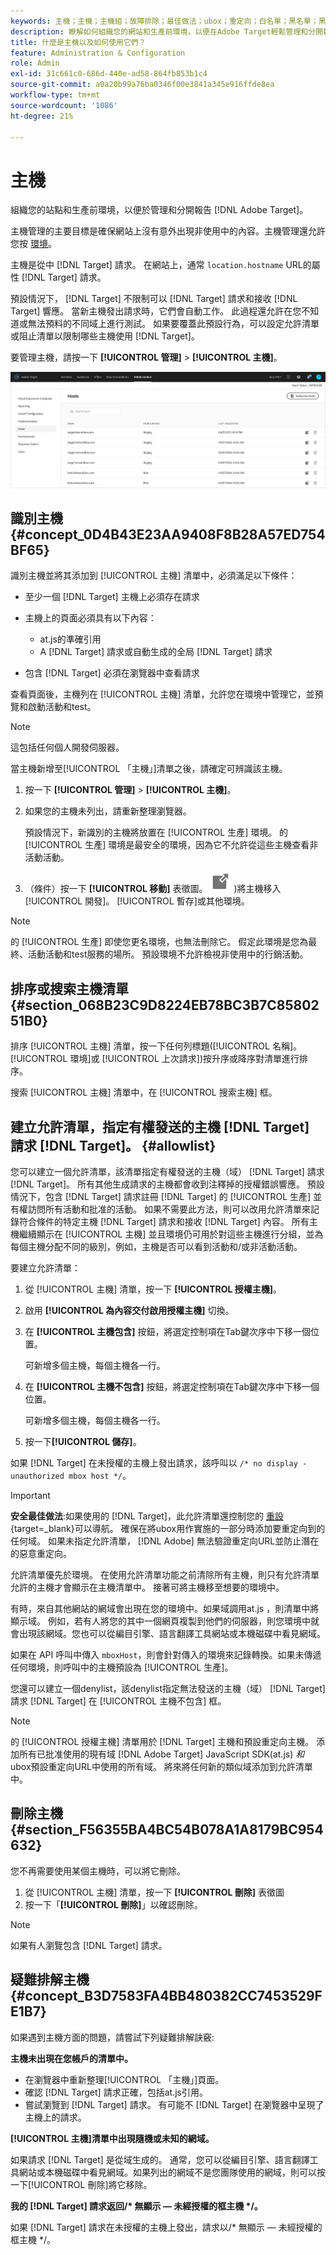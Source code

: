 ```yaml
---
keywords: 主機；主機；主機組；故障排除；最佳做法；ubox；重定向；白名單；黑名單；黑名單；黑名單；
description: 瞭解如何組織您的網站和生產前環境，以便在Adobe Target輕鬆管理和分開報告。
title: 什麼是主機以及如何使用它們？
feature: Administration & Configuration
role: Admin
exl-id: 31c661c0-686d-440e-ad58-864fb853b1c4
source-git-commit: a0a20b99a76ba0346f00e3841a345e916ffde8ea
workflow-type: tm+mt
source-wordcount: '1086'
ht-degree: 21%

---
```


# 主機

組織您的站點和生產前環境，以便於管理和分開報告 [!DNL Adobe Target]。

主機管理的主要目標是確保網站上沒有意外出現非使用中的內容。主機管理還允許您按 [環境](/help/main/administrating-target/environments.md)。

主機是從中 [!DNL Target] 請求。 在網站上，通常 `location.hostname` URL的屬性 [!DNL Target] 請求。

預設情況下， [!DNL Target] 不限制可以 [!DNL Target] 請求和接收 [!DNL Target] 響應。 當新主機發出請求時，它們會自動工作。 此過程還允許在您不知道或無法預料的不同域上進行測試。 如果要覆蓋此預設行為，可以設定允許清單或阻止清單以限制哪些主機使用 [!DNL Target]。

要管理主機，請按一下 **[!UICONTROL 管理]** > **[!UICONTROL 主機]**。

![](assets/hosts_list.png)

## 識別主機 {#concept_0D4B43E23AA9408F8B28A57ED754BF65}

識別主機並將其添加到 [!UICONTROL 主機] 清單中，必須滿足以下條件：

* 至少一個 [!DNL Target] 主機上必須存在請求
* 主機上的頁面必須具有以下內容：

   * at.js的準確引用
   * A [!DNL Target] 請求或自動生成的全局 [!DNL Target] 請求

* 包含 [!DNL Target] 必須在瀏覽器中查看請求

查看頁面後，主機列在 [!UICONTROL 主機] 清單，允許您在環境中管理它，並預覽和啟動活動和test。

>[!NOTE]
>
>這包括任何個人開發伺服器。

當主機新增至[!UICONTROL 「主機」]清單之後，請確定可辨識該主機。

1. 按一下 **[!UICONTROL 管理]** > **[!UICONTROL 主機]**。
1. 如果您的主機未列出，請重新整理瀏覽器。

   預設情況下，新識別的主機將放置在 [!UICONTROL 生產] 環境。 的 [!UICONTROL 生產] 環境是最安全的環境，因為它不允許從這些主機查看非活動活動。

1. （條件）按一下 **[!UICONTROL 移動]** 表徵圖。 ![移動表徵圖](/help/main/administrating-target/assets/icon-move.png) )將主機移入 [!UICONTROL 開發]。 [!UICONTROL 暫存]或其他環境。

>[!NOTE]
>
>的 [!UICONTROL 生產] 即使您更名環境，也無法刪除它。 假定此環境是您為最終、活動活動和test服務的場所。 預設環境不允許檢視非使用中的行銷活動。

## 排序或搜索主機清單 {#section_068B23C9D8224EB78BC3B7C8580251B0}

排序 [!UICONTROL 主機] 清單，按一下任何列標題([!UICONTROL 名稱]。 [!UICONTROL 環境]或 [!UICONTROL 上次請求])按升序或降序對清單進行排序。

搜索 [!UICONTROL 主機] 清單中，在 [!UICONTROL 搜索主機] 框。

## 建立允許清單，指定有權發送的主機 [!DNL Target] 請求 [!DNL Target]。 {#allowlist}

您可以建立一個允許清單，該清單指定有權發送的主機（域） [!DNL Target] 請求 [!DNL Target]。 所有其他生成請求的主機都會收到注釋掉的授權錯誤響應。 預設情況下，包含 [!DNL Target] 請求註冊 [!DNL Target] 的 [!UICONTROL 生產] 並有權訪問所有活動和批准的活動。 如果不需要此方法，則可以改用允許清單來記錄符合條件的特定主機 [!DNL Target] 請求和接收 [!DNL Target] 內容。 所有主機繼續顯示在 [!UICONTROL 主機] 並且環境仍可用於對這些主機進行分組，並為每個主機分配不同的級別，例如，主機是否可以看到活動和/或非活動活動。

要建立允許清單：

1. 從 [!UICONTROL 主機] 清單，按一下 **[!UICONTROL 授權主機]**。
1. 啟用 **[!UICONTROL 為內容交付啟用授權主機]** 切換。
1. 在 **[!UICONTROL 主機包含]** 按鈕，將選定控制項在Tab鍵次序中下移一個位置。

   可新增多個主機，每個主機各一行。

1. 在 **[!UICONTROL 主機不包含]** 按鈕，將選定控制項在Tab鍵次序中下移一個位置。

   可新增多個主機，每個主機各一行。

1. 按一下&#x200B;**[!UICONTROL 儲存]**。

如果 [!DNL Target] 在未授權的主機上發出請求，該呼叫以 `/* no display - unauthorized mbox host */`。

>[!IMPORTANT]
>
>**安全最佳做法**:如果使用的 [!DNL Target]，此允許清單還控制您的 [重設](https://developer.adobe.com/target/implement/email/working-with-redirectors/){target=_blank}可以導航。 確保在將ubox用作實施的一部分時添加要重定向到的任何域。 如果未指定允許清單， [!DNL Adobe] 無法驗證重定向URL並防止潛在的惡意重定向。
>
>允許清單優先於環境。 在使用允許清單功能之前清除所有主機，則只有允許清單允許的主機才會顯示在主機清單中。 接著可將主機移至想要的環境中。

有時，來自其他網站的網域會出現在您的環境中。如果域調用at.js ，則清單中將顯示域。 例如，若有人將您的其中一個網頁複製到他們的伺服器，則您環境中就會出現該網域。您也可以從編目引擎、語言翻譯工具網站或本機磁碟中看見網域。

如果在 API 呼叫中傳入 `mboxHost`，則會針對傳入的環境來記錄轉換。如果未傳遞任何環境，則呼叫中的主機預設為 [!UICONTROL 生產]。

您還可以建立一個denylist，該denylist指定無法發送的主機（域） [!DNL Target] 請求 [!DNL Target] 在 [!UICONTROL 主機不包含] 框。

>[!NOTE]
>
>的 [!UICONTROL 授權主機] 清單用於 [!DNL Target] 主機和預設重定向主機。 添加所有已批准使用的現有域 [!DNL Adobe Target] JavaScript SDK(at.js) *和* ubox預設重定向URL中使用的所有域。 將來將任何新的類似域添加到允許清單中。

## 刪除主機 {#section_F56355BA4BC54B078A1A8179BC954632}

您不再需要使用某個主機時，可以將它刪除。

1. 從 [!UICONTROL 主機] 清單，按一下 **[!UICONTROL 刪除]** 表徵圖
1. 按一下「**[!UICONTROL 刪除]**」以確認刪除。

>[!NOTE]
>
>如果有人瀏覽包含 [!DNL Target] 請求。

## 疑難排解主機 {#concept_B3D7583FA4BB480382CC7453529FE1B7}

如果遇到主機方面的問題，請嘗試下列疑難排解訣竅:

**主機未出現在您帳戶的清單中。**

* 在瀏覽器中重新整理[!UICONTROL 「主機」]頁面。
* 確認 [!DNL Target] 請求正確，包括at.js引用。
* 嘗試瀏覽到 [!DNL Target] 請求。 有可能不 [!DNL Target] 在瀏覽器中呈現了主機上的請求。

**[!UICONTROL 主機]清單中出現隨機或未知的網域。**

如果請求 [!DNL Target] 是從域生成的。 通常，您可以從編目引擎、語言翻譯工具網站或本機磁碟中看見網域。如果列出的網域不是您團隊使用的網域，則可以按一下[!UICONTROL 刪除]將它移除。

**我的 [!DNL Target] 請求返回/&#42; 無顯示 — 未經授權的框主機 &#42;/。**

如果 [!DNL Target] 請求在未授權的主機上發出，請求以/&#42; 無顯示 — 未經授權的框主機 &#42;/。
